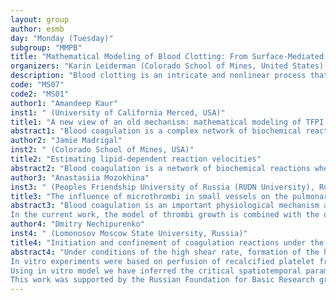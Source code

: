 ```yaml
---
layout: group
author: esmb
day: "Monday (Tuesday)"
subgroup: "MMPB"
title: "Mathematical Modeling of Blood Clotting: From Surface-Mediated Coagulation to Fibrin Polymerization"
organizers: "Karin Leiderman (Colorado School of Mines, United States), Anna Nelson (University of Utah, USA)"
description: "Blood clotting is an intricate and nonlinear process that occurs under flow and on multiple spatial and temporal scales. Clots form normally during hemostasis, where an injured vessel is sealed to stop bleeding. Regulation of hemostasis depends on platelet adhesion, aggregation, and contraction, the cell-surface mediated enzyme reactions of coagulation, and formation of stabilizing fibrin matrix. Defects or perturbations can lead to serious bleeding or pathological clot formation (thrombosis). Due the complex nature of the clotting system as a whole, responses to these perturbations are challenging to predict and underlying mechanisms are difficult to determine. Here, we bring together researchers taking mathematical and computational approaches to gain insight into the complexity of the clotting system. This minisymposium will consist of two sessions: one with a focus on aspects of fibrin, fibrin polymerization, and clot mechanics and one with a focus on coagulation biochemistry, both static and under flow, and the interplay with coronavirus. The mathematical approaches include continuum and particle-based modeling of various spatial-temporal processes under flow, system biology approaches for complex biochemical systems, as well as uncertainty quantification and parameter estimation using experimental data."
code: "MS07"
code2: "MS01"
author1: "Amandeep Kaur"
inst1: " (University of California Merced, USA)"
title1: "A new view of an old mechanism: mathematical modeling of TFPI inhibition in coagulation"
abstract1: "Blood coagulation is a complex network of biochemical reactions necessary to form a blood clot. The process occurs in three, overlapping stages: initiation, amplification, and propagation, with inhibitory mechanisms occurring at each stage to help avoid the system over clotting. Initiation in the tissue factor pathway begins when clotting factor VIIa (FVIIa) in the plasma binds its cofactor, tissue factor (TF), in the subendothelium and forms an active enzyme complex. Next, clotting factor X (FX) in the plasma can bind TF:VIIa, form an intermediate complex where it is enzymatically cleaved into activated FX (FXa). FXa is necessary for further events in coagulation. It has long been recognized that tissue factor pathway inhibitor (TFPI) is a strong inhibitor of TF:VIIa activity during initiation, with the primary mechanism of action reportedly being TFPI binding to FXa in the plasma, forming a complex, and then rebinding to TF:VIIa to form the newly inhibited, quaternary complex TF:VIIa:TFPI:Xa. However, previous mathematical models of this type of inhibition, for small injuries under flow, show that flow itself is a more important inhibitor of the system than TFPI. The goal of this study was to revisit previous experimental studies of TFPI where additional inhibitory reactions were suggested to be at play and use mathematical models and constrained optimization to fit these reactions schemes to multiple sets of data simultaneously. Our preliminary results suggest that the alternative reaction scheme for TFPI better describes the experimental data. Next, we highlight the ramifications of using one scheme versus the other when interpreting results from mathematical models of coagulation."
author2: "Jamie Madrigal"
inst2: " (Colorado School of Mines, USA)"
title2: "Estimating lipid-dependent reaction velocities"
abstract2: "Blood coagulation is a network of biochemical reactions whereby dozens of proteins act collectively to initiate a rapid clotting response. It is known that many of the coagulation reactions require a cellular (lipid) surface on which to occur and, in addition, the enzymatic rates are thought to be enhanced on lipid surfaces; surface diffusion and near-surface concentrations of substrates are thought to play important roles in this enhancement. Experimental data shows that at both low and high lipid concentration, rates of enzymatic reactions are low while there is some optimal intermediate lipid concentration where the rate is the fastest; this is known as the template effect. To our knowledge, this effect has never been accounted for in previous mathematical models of coagulation reactions and thus these models all result in enzyme generation that increases monotonically as lipid concentration increases. We have developed a mathematical model of lipid-mediated enzyme reactions in which the association rates between lipid-bound reactants are modified by an interaction probability. The interaction probability is derived by considering the fraction of the lipid surface that is occupied by any lipid-bound species. Preliminary model results agree with experiment ones and show the template effect. Next, for an enzymatic reaction where the experimentally measured reaction velocities are considerably different for varying lipid concentrations, we used the model with constrained optimization to estimate the intrinsic kinetic rate constants that can be fixed across lipid concentrations."
author3: "Anastasiia Mozokhina"
inst3: " (Peoples Friendship University of Russia (RUDN University), Russia)"
title3: "The influence of microthrombi in small vessels on the pulmonary blood flow"
abstract3: "Blood coagulation is an important physiological mechanism aimed to stop bleeding if the integrity of blood vessel walls is violated due to an injury. However, if the fragile balance between pro- and anticoagulant factors is not preserved, this can lead to different pathological states including thrombosis, possibly leading to heart attack, stroke, pulmonary embolism, or deep vein thrombosis. On the other side, various bleeding disorders including hemophilia can appear in the case of insufficient blood coagulation. During the ongoing COVID-19 epidemic, multiple microthrombi are observed in small pulmonary vessels leading to reduced pulmonary blood circulation and to decrease of oxygen saturation level, representing the main mortality cause of the coronavirus disease. 
In the current work, the model of thrombi growth is combined with the quasi-one-dimensional blood flow model of pulmonary circulation. The model is used to estimate the influence of blood vessel obstruction on the total blood flow through the lungs. The modelling results can be used as a first approximation for a non-invasive estimation of oxygen level during the coronavirus disease. The work is supported by the Ministry of Science and Higher Education of the Russian Federation: agreement no. 075-03-2020-223/3 (FSSF-2020-0018)"
author4: "Dmitry Nechipurenko"
inst4: " (Lomonosov Moscow State University, Russia)"
title4: "Initiation and confinement of coagulation reactions under the shear flow"
abstract4: "Under conditions of the high shear rate, formation of the hemostatic plug relies on platelet adhesion, activation and aggregation, and the platelet plug is additionally stabilized by fibrin mesh. It is generally considered, that coagulation reactions are significantly inhibited under flow conditions due to dilutional effects of the blood flow. However, in vitro experiments suggest that fibrin formation in platelet free plasma is possible even under arterial blood flow conditions and critically depends on the tissue factor density, the size of the “damaged” region with tissue factor and the shear rate itself. However, the exact mechanisms, which a) protect initial stages of coagulation reactions from dilution by arterial flow and b) further confine fibrin polymerization in space  - are poorly understood. Here we describe both experimental and theoretical framework to address these questions. 
In vitro experiments were based on perfusion of recalcified platelet free plasma through microfluidic flow chambers combined with fluorescent microscopy and address the dynamics of fibrin propagation in 4D under controlled shear rate. In silico models are focused on the primary stages of coagulation process under defined shear rate and serve as important tool for elucidation and investigation of the possible mechanisms. 
Using in vitro model we have inferred the critical spatiotemporal parameters of fibrin polymerization process under arterial shear rate. In silico model was further used to study the kinetics of thrombin generation depending on critical internal parameters and correlated with experimental data. Our results suggest a novel mechanism, which might be important for the protection of the primary coagulation reactions from the blood flow.  
This work was supported by the Russian Foundation for Basic Research grant 19-51-15004 to F.A. and performed within the framework of the Development Program of the Interdisciplinary Scientific and Educational School of Lomonosov Moscow State University"
---
```

